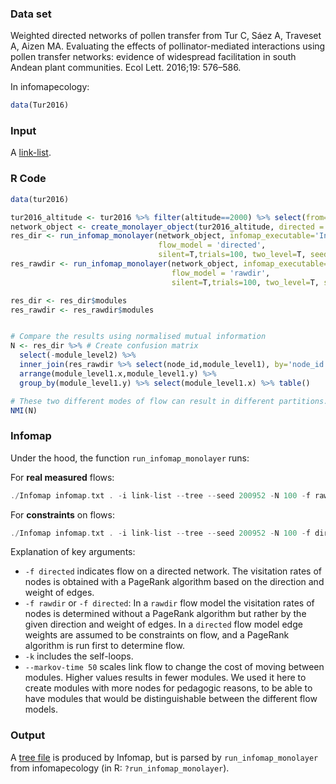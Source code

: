 ### Data set
Weighted directed networks of pollen transfer from Tur C, Sáez A, Traveset A, Aizen MA. Evaluating the effects of pollinator-mediated interactions using pollen transfer networks: evidence of widespread facilitation in south Andean plant communities. Ecol Lett. 2016;19: 576–586.

In infomapecology:
```R
data(Tur2016)
```

### Input
A [link-list](https://www.mapequation.org/code.html#Link-list-format).

### R Code
```R
data(tur2016)

tur2016_altitude <- tur2016 %>% filter(altitude==2000) %>% select(from=donor,to=receptor,weight=no.grains)
network_object <- create_monolayer_object(tur2016_altitude, directed = T, bipartite = F)
res_dir <- run_infomap_monolayer(network_object, infomap_executable='Infomap',
                                 flow_model = 'directed',
                                 silent=T,trials=100, two_level=T, seed=200952, ...='-k --markov-time 50')
res_rawdir <- run_infomap_monolayer(network_object, infomap_executable='Infomap',
                                    flow_model = 'rawdir',
                                    silent=T,trials=100, two_level=T, seed=200952, ...= '-k --markov-time 50')

res_dir <- res_dir$modules
res_rawdir <- res_rawdir$modules


# Compare the results using normalised mutual information
N <- res_dir %>% # Create confusion matrix
  select(-module_level2) %>%
  inner_join(res_rawdir %>% select(node_id,module_level1), by='node_id') %>%
  arrange(module_level1.x,module_level1.y) %>%
  group_by(module_level1.y) %>% select(module_level1.x) %>% table()

# These two different modes of flow can result in different partitions.
NMI(N)

```

### Infomap
Under the hood, the function `run_infomap_monolayer` runs:

For **real measured** flows:
```C++
./Infomap infomap.txt . -i link-list --tree --seed 200952 -N 100 -f rawdir --two-level -k --markov-time 50
```

For **constraints** on flows:
```C++
./Infomap infomap.txt . -i link-list --tree --seed 200952 -N 100 -f directed --two-level -k --markov-time 50
```

Explanation of key arguments:
* `-f directed` indicates flow on a directed network. The visitation rates of nodes is obtained with a PageRank algorithm based on the direction and weight of edges.
* `-f rawdir` or `-f directed`: In a `rawdir` flow model the visitation rates of nodes is determined without a PageRank algorithm but rather by the given direction and weight of edges. In a `directed` flow model edge weights are assumed to be constraints on flow, and a PageRank algorithm is run first to determine flow.
* `-k` includes the self-loops.
* `--markov-time 50` scales link flow to change the cost of moving between modules. Higher values results in fewer modules. We used it here to create modules with more nodes for pedagogic reasons, to be able to have modules that would be distinguishable between the different flow models.


### Output
A [tree file](https://www.mapequation.org/infomap/#OutputTree) is produced by Infomap, but is parsed by `run_infomap_monolayer` from infomapecology (in R: `?run_infomap_monolayer`).